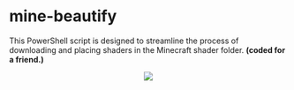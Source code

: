# mine-beautify
This PowerShell script is designed to streamline the process of downloading and placing shaders in the Minecraft shader folder. **(coded for a friend.)**

<div align="center">
  <img src="https://i.imgur.com/mNPoPIQ.png">
</div>
